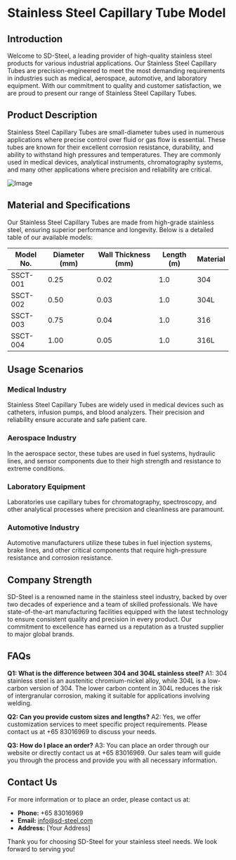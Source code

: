 # Stainless Steel Capillary Tube Model

## Introduction

Welcome to SD-Steel, a leading provider of high-quality stainless steel products for various industrial applications. Our Stainless Steel Capillary Tubes are precision-engineered to meet the most demanding requirements in industries such as medical, aerospace, automotive, and laboratory equipment. With our commitment to quality and customer satisfaction, we are proud to present our range of Stainless Steel Capillary Tubes.

## Product Description

Stainless Steel Capillary Tubes are small-diameter tubes used in numerous applications where precise control over fluid or gas flow is essential. These tubes are known for their excellent corrosion resistance, durability, and ability to withstand high pressures and temperatures. They are commonly used in medical devices, analytical instruments, chromatography systems, and many other applications where precision and reliability are critical.

![Image](https://github.com/user-attachments/assets/2567258e-e124-4816-932d-1809bd27ef0b)

## Material and Specifications

Our Stainless Steel Capillary Tubes are made from high-grade stainless steel, ensuring superior performance and longevity. Below is a detailed table of our available models:

| Model No. | Diameter (mm) | Wall Thickness (mm) | Length (m) | Material |
|-----------|---------------|---------------------|------------|----------|
| SSCT-001  | 0.25          | 0.02                | 1.0        | 304      |
| SSCT-002  | 0.50          | 0.03                | 1.0        | 304L     |
| SSCT-003  | 0.75          | 0.04                | 1.0        | 316      |
| SSCT-004  | 1.00          | 0.05                | 1.0        | 316L     |

## Usage Scenarios

### Medical Industry
Stainless Steel Capillary Tubes are widely used in medical devices such as catheters, infusion pumps, and blood analyzers. Their precision and reliability ensure accurate and safe patient care.

### Aerospace Industry
In the aerospace sector, these tubes are used in fuel systems, hydraulic lines, and sensor components due to their high strength and resistance to extreme conditions.

### Laboratory Equipment
Laboratories use capillary tubes for chromatography, spectroscopy, and other analytical processes where precision and cleanliness are paramount.

### Automotive Industry
Automotive manufacturers utilize these tubes in fuel injection systems, brake lines, and other critical components that require high-pressure resistance and corrosion resistance.

## Company Strength

SD-Steel is a renowned name in the stainless steel industry, backed by over two decades of experience and a team of skilled professionals. We have state-of-the-art manufacturing facilities equipped with the latest technology to ensure consistent quality and precision in every product. Our commitment to excellence has earned us a reputation as a trusted supplier to major global brands.

## FAQs

**Q1: What is the difference between 304 and 304L stainless steel?**
A1: 304 stainless steel is an austenitic chromium-nickel alloy, while 304L is a low-carbon version of 304. The lower carbon content in 304L reduces the risk of intergranular corrosion, making it suitable for applications involving welding.

**Q2: Can you provide custom sizes and lengths?**
A2: Yes, we offer customization services to meet specific project requirements. Please contact us at +65 83016969 to discuss your needs.

**Q3: How do I place an order?**
A3: You can place an order through our website or directly contact us at +65 83016969. Our sales team will guide you through the process and provide you with all necessary information.

## Contact Us

For more information or to place an order, please contact us at:
- **Phone:** +65 83016969
- **Email:** info@sd-steel.com
- **Address:** [Your Address]

Thank you for choosing SD-Steel for your stainless steel needs. We look forward to serving you!